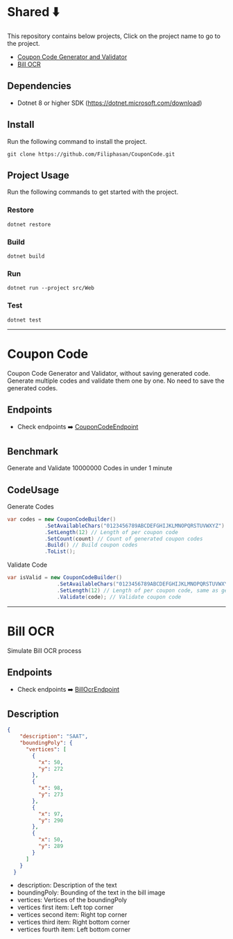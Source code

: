 # Shared ⬇️
This repository contains below projects, Click on the project name to go to the project.
- [Coupon Code Generator and Validator](#coupon-code)
- [Bill OCR](#bill-ocr)

## Dependencies
- Dotnet 8 or higher SDK (https://dotnet.microsoft.com/download)

## Install
Run the following command to install the project.
````shell
git clone https://github.com/Filiphasan/CouponCode.git
````

## Project Usage
Run the following commands to get started with the project.

### Restore
````shell
dotnet restore
`````

### Build
````shell
dotnet build
````

### Run
````shell
dotnet run --project src/Web
````

### Test
````shell
dotnet test
````
------

# Coupon Code

Coupon Code Generator and Validator, without saving generated code. 
Generate multiple codes and validate them one by one. No need to save the generated codes.

## Endpoints
- Check endpoints ➡️ [CouponCodeEndpoint](src/Web/Endpoints/CouponCodeEndpoint.cs)

## Benchmark
Generate and Validate 10000000 Codes in under 1 minute

## CodeUsage

Generate Codes

````csharp
var codes = new CouponCodeBuilder()
            .SetAvailableChars("0123456789ABCDEFGHIJKLMNOPQRSTUVWXYZ") // Available characters for coupon code
            .SetLength(12) // Length of per coupon code
            .SetCount(count) // Count of generated coupon codes
            .Build() // Build coupon codes
            .ToList();
````

Validate Code

````csharp
var isValid = new CouponCodeBuilder()
                .SetAvailableChars("0123456789ABCDEFGHIJKLMNOPQRSTUVWXYZ") // Available characters for coupon code, same as generated codes
                .SetLength(12) // Length of per coupon code, same as generated codes
                .Validate(code); // Validate coupon code
````

---
# Bill OCR

Simulate Bill OCR process

## Endpoints
- Check endpoints ➡️ [BillOcrEndpoint](src/Web/Endpoints/BillOcrEndpoint.cs)

## Description
````json
{
    "description": "SAAT",
    "boundingPoly": {
      "vertices": [
        {
          "x": 50,
          "y": 272
        },
        {
          "x": 98,
          "y": 273
        },
        {
          "x": 97,
          "y": 290
        },
        {
          "x": 50,
          "y": 289
        }
      ]
    }
  }
````

- description: Description of the text
- boundingPoly: Bounding of the text in the bill image
- vertices: Vertices of the boundingPoly
- vertices first item: Left top corner
- vertices second item: Right top corner
- vertices third item: Right bottom corner
- vertices fourth item: Left bottom corner
